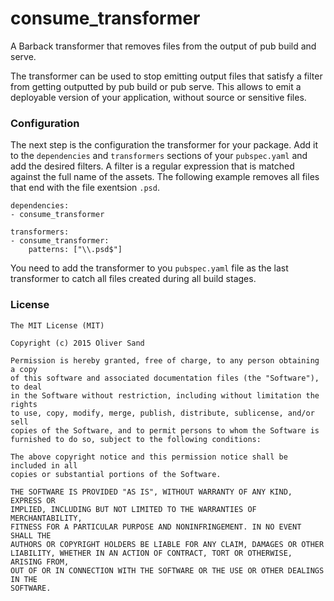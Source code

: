 # consume_transformer
A Barback transformer that removes files from the output of pub build and serve.

The transformer can be used to stop emitting output files that satisfy a filter 
from getting outputted by pub build or pub serve. This allows to emit a 
deployable version of your application, without source or sensitive files.


### Configuration

The next step is the configuration the transformer for your package. Add it to 
the `dependencies` and `transformers` sections of your `pubspec.yaml` 
and add the desired filters. A filter is a regular expression that is matched
against the full name of the assets. The following example removes all files 
that end with the file exentsion `.psd`.

```
dependencies:
- consume_transformer

transformers:
- consume_transformer:
    patterns: ["\\.psd$"]
```

You need to add the transformer to you `pubspec.yaml` file as the last 
transformer to catch all files created during all build stages.


### License

```
The MIT License (MIT)

Copyright (c) 2015 Oliver Sand

Permission is hereby granted, free of charge, to any person obtaining a copy
of this software and associated documentation files (the "Software"), to deal
in the Software without restriction, including without limitation the rights
to use, copy, modify, merge, publish, distribute, sublicense, and/or sell
copies of the Software, and to permit persons to whom the Software is
furnished to do so, subject to the following conditions:

The above copyright notice and this permission notice shall be included in all
copies or substantial portions of the Software.

THE SOFTWARE IS PROVIDED "AS IS", WITHOUT WARRANTY OF ANY KIND, EXPRESS OR
IMPLIED, INCLUDING BUT NOT LIMITED TO THE WARRANTIES OF MERCHANTABILITY,
FITNESS FOR A PARTICULAR PURPOSE AND NONINFRINGEMENT. IN NO EVENT SHALL THE
AUTHORS OR COPYRIGHT HOLDERS BE LIABLE FOR ANY CLAIM, DAMAGES OR OTHER
LIABILITY, WHETHER IN AN ACTION OF CONTRACT, TORT OR OTHERWISE, ARISING FROM,
OUT OF OR IN CONNECTION WITH THE SOFTWARE OR THE USE OR OTHER DEALINGS IN THE
SOFTWARE.
```